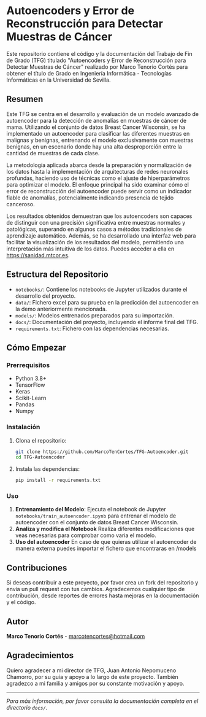 # Autoencoders y Error de Reconstrucción para Detectar Muestras de Cáncer

Este repositorio contiene el código y la documentación del Trabajo de Fin de Grado (TFG) titulado "Autoencoders y Error de Reconstrucción para Detectar Muestras de Cáncer" realizado por Marco Tenorio Cortés para obtener el título de Grado en Ingeniería Informática - Tecnologías Informáticas en la Universidad de Sevilla.

## Resumen

Este TFG se centra en el desarrollo y evaluación de un modelo avanzado de autoencoder para la detección de anomalías en muestras de cáncer de mama. Utilizando el conjunto de datos Breast Cancer Wisconsin, se ha implementado un autoencoder para clasificar las diferentes muestras en malignas y benignas, entrenando el modelo exclusivamente con muestras benignas, en un escenario donde hay una alta desproporción entre la cantidad de muestras de cada clase.

La metodología aplicada abarca desde la preparación y normalización de los datos hasta la implementación de arquitecturas de redes neuronales profundas, haciendo uso de técnicas como el ajuste de hiperparámetros para optimizar el modelo. El enfoque principal ha sido examinar cómo el error de reconstrucción del autoencoder puede servir como un indicador fiable de anomalías, potencialmente indicando presencia de tejido canceroso.

Los resultados obtenidos demuestran que los autoencoders son capaces de distinguir con una precisión significativa entre muestras normales y patológicas, superando en algunos casos a métodos tradicionales de aprendizaje automático. Además, se ha desarrollado una interfaz web para facilitar la visualización de los resultados del modelo, permitiendo una interpretación más intuitiva de los datos. Puedes acceder a ella en https://sanidad.mtcor.es.

## Estructura del Repositorio

- `notebooks/`: Contiene los notebooks de Jupyter utilizados durante el desarrollo del proyecto.
- `data/`: Fichero excel para su prueba en la predicción del autoencoder en la demo anteriormente mencionada.
- `models/`: Modelos entrenados preparados para su importación.
- `docs/`: Documentación del proyecto, incluyendo el informe final del TFG.
- `requirements.txt`: Fichero con las dependencias necesarias.

## Cómo Empezar

### Prerrequisitos

- Python 3.8+
- TensorFlow
- Keras
- Scikit-Learn
- Pandas
- Numpy

### Instalación

1. Clona el repositorio:
    ```bash
    git clone https://github.com/MarcoTenCortes/TFG-Autoencoder.git
    cd TFG-Autoencoder
    ```

2. Instala las dependencias:
    ```bash
    pip install -r requirements.txt
    ```

### Uso

1. **Entrenamiento del Modelo**:
    Ejecuta el notebook de Jupyter `notebooks/train_autoencoder.ipynb` para entrenar el modelo de autoencoder con el conjunto de datos Breast Cancer Wisconsin.
2. **Analiza y modifica el Notebook**
   Realiza diferentes modificaciones que veas necesarias para comprobar como varia el modelo.
3. **Uso del autoencoder**
   En caso de que quieras utilizar el autoencoder de manera externa puedes importar el fichero que encontraras en /models

## Contribuciones

Si deseas contribuir a este proyecto, por favor crea un fork del repositorio y envía un pull request con tus cambios. Agradecemos cualquier tipo de contribución, desde reportes de errores hasta mejoras en la documentación y el código.

## Autor

**Marco Tenorio Cortés** - [marcotencortes@hotmail.com](mailto:marcotencortes@hotmail.com)

## Agradecimientos

Quiero agradecer a mi director de TFG, Juan Antonio Nepomuceno Chamorro, por su guía y apoyo a lo largo de este proyecto. También agradezco a mi familia y amigos por su constante motivación y apoyo.

---

*Para más información, por favor consulta la documentación completa en el directorio `docs/`.*
